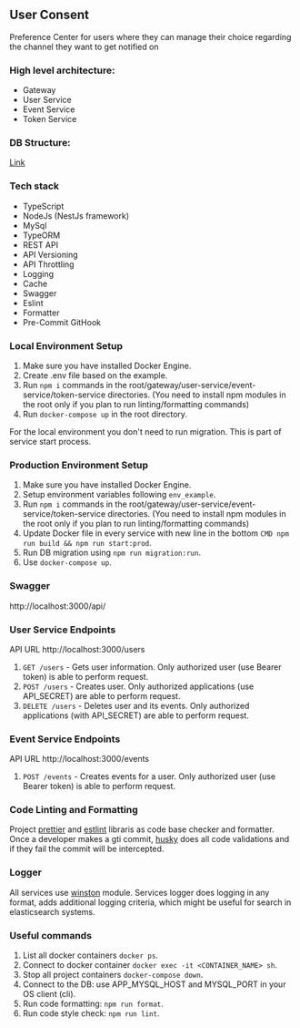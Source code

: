 ## User Consent

Preference Center for users where they can manage their choice regarding the channel they want to get notified on

### High level architecture:

- Gateway
- User Service
- Event Service
- Token Service

### DB Structure:

[Link](https://dbdiagram.io/d/62b0a29069be0b672c0599e2)

### Tech stack
- TypeScript
- NodeJs (NestJs framework)
- MySql 
- TypeORM
- REST API
- API Versioning
- API Throttling
- Logging
- Cache
- Swagger
- Eslint
- Formatter
- Pre-Commit GitHook

### Local Environment Setup

1. Make sure you have installed Docker Engine.
2. Create .env file based on the example.
3. Run `npm i` commands in the root/gateway/user-service/event-service/token-service directories. (You need to install npm modules in the root only if you plan to run linting/formatting commands)
4. Run `docker-compose up` in the root directory.

For the local environment you don't need to run migration. This is part of service start process.

### Production Environment Setup

1. Make sure you have installed Docker Engine.
2. Setup environment variables following `env_example`. 
3. Run `npm i` commands in the root/gateway/user-service/event-service/token-service directories. (You need to install npm modules in the root only if you plan to run linting/formatting commands)
4. Update Docker file in every service with new line in the bottom `CMD npm run build && npm run start:prod`.
5. Run DB migration using `npm run migration:run`.
6. Use `docker-compose up`.


### Swagger

http://localhost:3000/api/

### User Service Endpoints

API URL http://localhost:3000/users
1. `GET /users` - Gets user information. Only authorized user (use Bearer token) is able to perform request. 
1. `POST /users` - Creates user. Only authorized applications (use API_SECRET) are able to perform request. 
1. `DELETE /users` - Deletes user and its events. Only authorized applications (with API_SECRET) are able to perform request. 

### Event Service Endpoints

API URL http://localhost:3000/events

1. `POST /events` - Creates events for a user. Only authorized user (use Bearer token) is able to perform request.

### Code Linting and Formatting

Project [prettier](https://prettier.io/docs/en/install.html) and [estlint](https://www.npmjs.com/package/eslint) libraris as code base checker and formatter.
Once a developer makes a gti commit, [husky](https://www.npmjs.com/package/husky) does all code validations and if they fail the commit will be intercepted.

### Logger

All services use [winston](https://www.npmjs.com/package/winston) module. Services logger does logging in any format, adds additional logging criteria, which might be useful for search in elasticsearch systems. 

### Useful commands

1. List all docker containers `docker ps`.
1. Connect to docker container `docker exec -it <CONTAINER_NAME> sh`.
1. Stop all project containers `docker-compose down`.
1. Connect to the DB: use APP_MYSQL_HOST and MYSQL_PORT in your OS client (cli).
1. Run code formatting: `npm run format`.
1. Run code style check: `npm run lint`.
